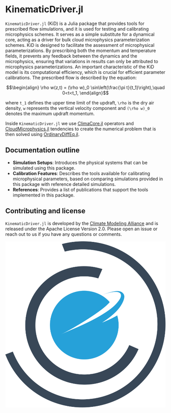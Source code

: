 # KinematicDriver.jl

`KinematicDriver.jl` (KiD) is a Julia package that provides tools for prescribed flow simulations, and it is used for testing and calibrating microphysics schemes. It serves as a simple substitute for a dynamical core, acting as a driver for bulk cloud microphysics parameterization schemes. KiD is designed to facilitate the assessment of microphysical parameterizations. By prescribing both the momentum and temperature fields, it prevents any feedback between the dynamics and the microphysics, ensuring that variations in results can only be attributed to microphysics parameterizations. An important characteristic of the KiD model is its computational efficiency, which is crucial for efficient parameter calibrations.
The prescribed flow is described by the equation:
```math
\begin{align}
    \rho w(z,t) = (\rho w)_0 \sin\left(\frac{\pi t}{t_1}\right),\quad 0<t<t_1,
\end{align}
```
where ``t_1`` defines the upper time limit of the updraft, ``\rho`` is the dry air density, ``w`` represents the vertical velocity component and ``(\rho w)_0`` denotes the maximum updraft momentum.

Inside `KinematicDriver.jl` we use [ClimaCore.jl](https://github.com/CliMA/ClimaCore.jl) operators and [CloudMicrophysics.jl](https://github.com/CliMA/CloudMicrophysics.jl) tendencies to create the numerical problem that is then solved using [OrdinaryDiffEq.jl](https://github.com/SciML/OrdinaryDiffEq.jl).

## Documentation outline

  - **Simulation Setups**: Introduces the physical systems that can be simulated using this package.
  - **Calibration Features**: Describes the tools available for calibrating microphysical parameters, based on comparing simulations provided in this package with reference detailed simulations.
  - **References**: Provides a list of publications that support the tools implemented in this package.


## Contributing and license

`KinematicDriver.jl` is developed by the [Climate Modeling Alliance](https://clima.caltech.edu/) and
is released under the Apache License Version 2.0. Please open an issue or reach out to us if you have any questions or comments.

![Clima logo](assets/logo.svg)